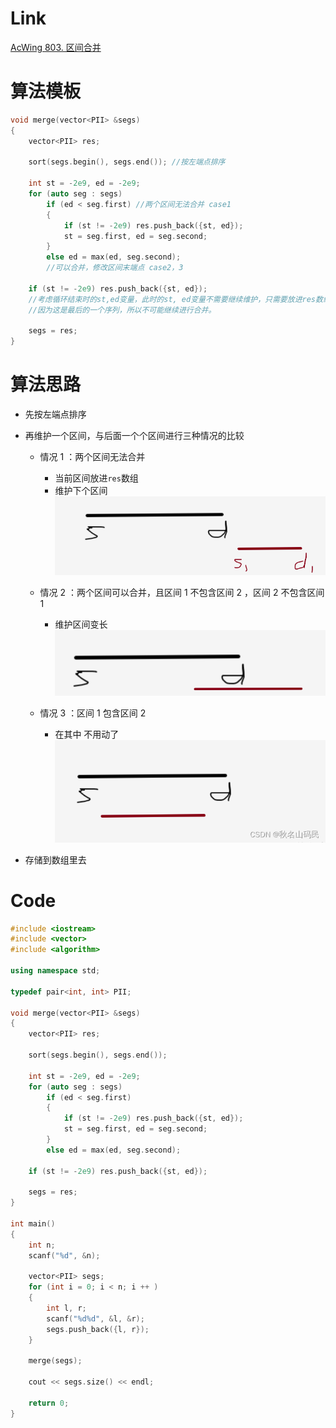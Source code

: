# Link
[AcWing 803. 区间合并](https://www.acwing.com/problem/content/805/)

# 算法模板
```cpp
void merge(vector<PII> &segs)
{
    vector<PII> res;

    sort(segs.begin(), segs.end()); //按左端点排序

    int st = -2e9, ed = -2e9;
    for (auto seg : segs)
        if (ed < seg.first) //两个区间无法合并 case1
        {
            if (st != -2e9) res.push_back({st, ed});
            st = seg.first, ed = seg.second;
        }
        else ed = max(ed, seg.second); 
        //可以合并，修改区间末端点 case2，3

    if (st != -2e9) res.push_back({st, ed});
    //考虑循环结束时的st,ed变量，此时的st, ed变量不需要继续维护，只需要放进res数组即可。
    //因为这是最后的一个序列，所以不可能继续进行合并。

    segs = res;
}
```
# 算法思路
- 先按左端点排序
- 再维护一个区间，与后面一个个区间进行三种情况的比较
  - 情况 $1$ ：两个区间无法合并 
    - 当前区间放进`res`数组
    - 维护下个区间
      ![](media/16580454345129.png)

  - 情况 $2$ ：两个区间可以合并，且区间 $1$ 不包含区间 $2$ ，区间 $2$ 不包含区间 $1$
    - 维护区间变长
    ![](media/16580454494175.png)

  - 情况 $3$ ：区间 $1$ 包含区间 $2$
    - 在其中 不用动了
    ![](media/16580454592832.png)

- 存储到数组里去

# Code
```cpp
#include <iostream>
#include <vector>
#include <algorithm>

using namespace std;

typedef pair<int, int> PII;

void merge(vector<PII> &segs)
{
    vector<PII> res;

    sort(segs.begin(), segs.end());

    int st = -2e9, ed = -2e9;
    for (auto seg : segs)
        if (ed < seg.first)
        {
            if (st != -2e9) res.push_back({st, ed});
            st = seg.first, ed = seg.second;
        }
        else ed = max(ed, seg.second);

    if (st != -2e9) res.push_back({st, ed});

    segs = res;
}

int main()
{
    int n;
    scanf("%d", &n);

    vector<PII> segs;
    for (int i = 0; i < n; i ++ )
    {
        int l, r;
        scanf("%d%d", &l, &r);
        segs.push_back({l, r});
    }

    merge(segs);

    cout << segs.size() << endl;

    return 0;
}
```